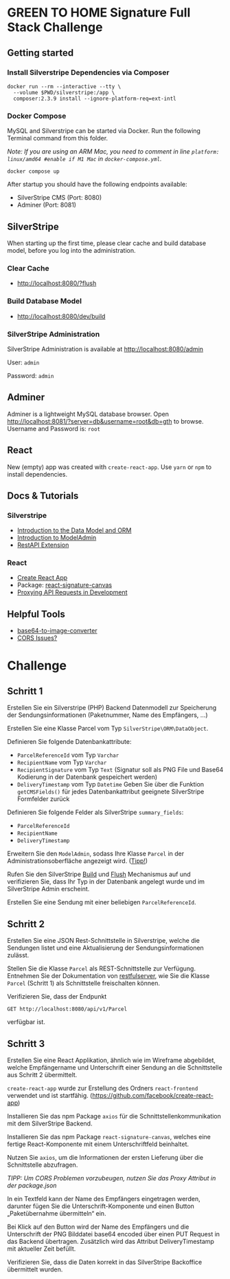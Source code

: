 # GREEN TO HOME Signature Full Stack Challenge

## Getting started

### Install Silverstripe Dependencies via Composer
```
docker run --rm --interactive --tty \
  --volume $PWD/silverstripe:/app \
  composer:2.3.9 install --ignore-platform-req=ext-intl
```

### Docker Compose
MySQL and Silverstripe can be started via Docker. Run the following Terminal command from this folder. 

*Note: If you are using an ARM Mac, you need to comment in line `platform: linux/amd64 #enable if M1 Mac` in `docker-compose.yml`.*

```
docker compose up
```

After startup you should have the following endpoints available:
* SilverStripe CMS (Port: 8080)
* Adminer (Port: 8081)

## SilverStripe
When starting up the first time, please clear cache and build database model, before you log into the administration.

### Clear Cache
* [http://localhost:8080/?flush](http://localhost:8080/?flush)

### Build Database Model
* [http://localhost:8080/dev/build](http://localhost:8080/dev/build)

### SilverStripe Administration
SilverStripe Administration is available at [http://localhost:8080/admin](http://localhost:8080/admin)

User: `admin`

Password: `admin`

## Adminer
Adminer is a lightweight MySQL database browser. Open [http://localhost:8081/?server=db&username=root&db=gth](http://localhost:8081/?server=db&username=root&db=gth) to browse.
Username and Password is: `root`

## React
New (empty) app was created with `create-react-app`. Use `yarn` or `npm` to install dependencies.

## Docs & Tutorials

### Silverstripe

* [Introduction to the Data Model and ORM](https://docs.silverstripe.org/en/4/developer_guides/model/data_model_and_orm/)
* [Introduction to ModelAdmin
](https://www.silverstripe.org/learn/lessons/v4/introduction-to-modeladmin-1)
* [RestAPI Extension](https://github.com/silverstripe/silverstripe-restfulserver)


### React
* [Create React App](https://create-react-app.dev/)
* Package: [react-signature-canvas](https://www.npmjs.com/package/react-signature-canvas)
* [Proxying API Requests in Development](https://create-react-app.dev/docs/proxying-api-requests-in-development/)

## Helpful Tools
* [base64-to-image-converter](https://codebeautify.org/base64-to-image-converter)
* [CORS Issues?](https://create-react-app.dev/docs/proxying-api-requests-in-development/)


# Challenge
## Schritt 1
Erstellen Sie ein Silverstripe (PHP) Backend Datenmodell zur Speicherung der Sendungsinformationen (Paketnummer, Name des Empfängers, …) 

Erstellen Sie eine Klasse Parcel vom Typ `SilverStripe\ORM\DataObject`.

Definieren Sie folgende Datenbankattribute:
* `ParcelReferenceId` vom Typ `Varchar`
* `RecipientName` vom Typ `Varchar`
* `RecipientSignature` vom Typ `Text` (Signatur soll als PNG File und Base64 Kodierung in der Datenbank gespeichert werden)
* `DeliveryTimestamp` vom Typ `Datetime`
Geben Sie über die Funktion `getCMSFields()` für jedes Datenbankattribut geeignete SilverStripe Formfelder zurück

Definieren Sie folgende Felder als SilverStripe `summary_fields`:
* `ParcelReferenceId`
* `RecipientName`
* `DeliveryTimestamp`

Erweitern Sie den `ModelAdmin`, sodass Ihre Klasse `Parcel` in der Administrationsoberfläche angezeigt wird. ([Tipp!](https://docs.silverstripe.org/en/4/developer_guides/customising_the_admin_interface/))

Rufen Sie den SilverStripe [Build](http://localhost:8080/dev/build) und [Flush](http://localhost:8080/?flush) Mechanismus auf und verifizieren Sie, dass Ihr Typ in der Datenbank angelegt wurde und im SilverStripe Admin erscheint.

Erstellen Sie eine Sendung mit einer beliebigen `ParcelReferenceId`.


## Schritt 2
Erstellen Sie eine JSON Rest-Schnittstelle in Silverstripe, welche die Sendungen listet und eine Aktualisierung der Sendungsinformationen zulässt.

Stellen Sie die Klasse `Parcel` als REST-Schnittstelle zur Verfügung.
Entnehmen Sie der Dokumentation von [restfulserver](https://github.com/silverstripe/silverstripe-restfulserver), wie Sie die Klasse `Parcel` (Schritt 1) als Schnittstelle freischalten können.

Verifizieren Sie, dass der Endpunkt
```
GET http://localhost:8080/api/v1/Parcel
```

verfügbar ist.


## Schritt 3
Erstellen Sie eine React Applikation, ähnlich wie im Wireframe abgebildet, welche Empfängername und Unterschrift einer Sendung an die Schnittstelle aus Schritt 2 übermittelt.

`create-react-app` wurde zur Erstellung des Ordners `react-frontend` verwendet und ist startfähig. (https://github.com/facebook/create-react-app)

Installieren Sie das npm Package `axios` für die Schnittstellenkommunikation mit dem SilverStripe Backend.

Installieren Sie das npm Package `react-signature-canvas`, welches eine fertige React-Komponente mit einem Unterschriftfeld beinhaltet.

Nutzen Sie `axios`, um die Informationen der ersten Lieferung über die Schnittstelle abzufragen.

_TIPP: Um CORS Problemen vorzubeugen, nutzen Sie das Proxy Attribut in der package.json_

In ein Textfeld kann der Name des Empfängers eingetragen werden, darunter fügen Sie die Unterschrift-Komponente und einen Button „Paketübernahme übermitteln“ ein.

Bei Klick auf den Button wird der Name des Empfängers und die Unterschrift der PNG Bilddatei base64 encoded über einen PUT Request in das Backend übertragen. Zusätzlich wird das Attribut DeliveryTimestamp mit aktueller Zeit befüllt.

Verifizieren Sie, dass die Daten korrekt in das SilverStripe Backoffice übermittelt wurden.
